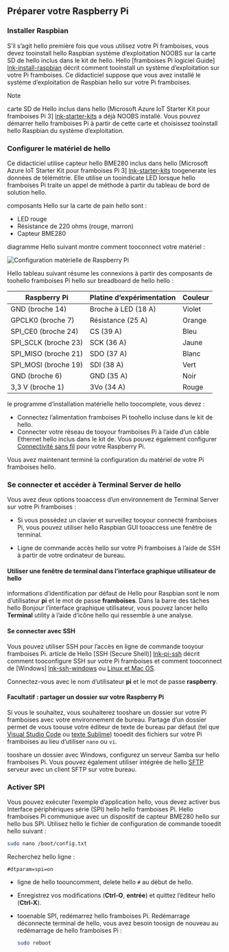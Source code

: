 ## <a name="prepare-your-raspberry-pi"></a>Préparer votre Raspberry Pi

### <a name="install-raspbian"></a>Installer Raspbian

S’il s’agit hello première fois que vous utilisez votre Pi framboises, vous devez tooinstall hello Raspbian système d’exploitation NOOBS sur la carte SD de hello inclus dans le kit de hello. Hello [framboises Pi logiciel Guide] [ lnk-install-raspbian] décrit comment tooinstall un système d’exploitation sur votre Pi framboises. Ce didacticiel suppose que vous avez installé le système d’exploitation de Raspbian hello sur votre Pi framboises.

> [!NOTE]
> carte SD de Hello inclus dans hello [Microsoft Azure IoT Starter Kit pour framboises Pi 3] [ lnk-starter-kits] a déjà NOOBS installé. Vous pouvez démarrer hello framboises Pi à partir de cette carte et choisissez tooinstall hello Raspbian du système d’exploitation.

### <a name="set-up-hello-hardware"></a>Configurer le matériel de hello

Ce didacticiel utilise capteur hello BME280 inclus dans hello [Microsoft Azure IoT Starter Kit pour framboises Pi 3] [ lnk-starter-kits] toogenerate les données de télémétrie. Elle utilise un tooindicate LED lorsque hello framboises Pi traite un appel de méthode à partir du tableau de bord de solution hello.

composants Hello sur la carte de pain hello sont :

- LED rouge
- Résistance de 220 ohms (rouge, marron)
- Capteur BME280

diagramme Hello suivant montre comment tooconnect votre matériel :

![Configuration matérielle de Raspberry Pi][img-connection-diagram]

Hello tableau suivant résume les connexions à partir des composants de toohello framboises Pi hello sur breadboard de hello hello :

| Raspberry Pi            | Platine d’expérimentation             |Couleur         |
| ----------------------- | ---------------------- | ------------- |
| GND (broche 14)            | Broche à LED (18 A)      | Violet          |
| GPCLK0 (broche 7)          | Résistance (25 A)         | Orange          |
| SPI_CE0 (broche 24)        | CS (39 A)               | Bleu          |
| SPI_SCLK (broche 23)       | SCK (36 A)              | Jaune        |
| SPI_MISO (broche 21)       | SDO (37 A)              | Blanc         |
| SPI_MOSI (broche 19)       | SDI (38 A)              | Vert         |
| GND (broche 6)             | GND (35 A)              | Noir         |
| 3,3 V (broche 1)           | 3Vo (34 A)              | Rouge           |

le programme d’installation matérielle hello toocomplete, vous devez :

- Connectez l’alimentation framboises Pi toohello incluse dans le kit de hello.
- Connecter votre réseau de tooyour framboises Pi à l’aide d’un câble Ethernet hello inclus dans le kit de. Vous pouvez également configurer [Connectivité sans fil][lnk-pi-wireless] pour votre Raspberry Pi.

Vous avez maintenant terminé la configuration du matériel de votre Pi framboises hello.

### <a name="sign-in-and-access-hello-terminal"></a>Se connecter et accéder à Terminal Server de hello

Vous avez deux options tooaccess d’un environnement de Terminal Server sur votre Pi framboises :

- Si vous possédez un clavier et surveillez tooyour connecté framboises Pi, vous pouvez utiliser hello Raspbian GUI tooaccess une fenêtre de terminal.

- Ligne de commande accès hello sur votre Pi framboises à l’aide de SSH à partir de votre ordinateur de bureau.

#### <a name="use-a-terminal-window-in-hello-gui"></a>Utiliser une fenêtre de terminal dans l’interface graphique utilisateur de hello

informations d’identification par défaut de Hello pour Raspbian sont le nom d’utilisateur **pi** et le mot de passe **framboises**. Dans la barre des tâches hello Bonjour l’interface graphique utilisateur, vous pouvez lancer hello **Terminal** utility à l’aide d’icône hello qui ressemble à une analyse.

#### <a name="sign-in-with-ssh"></a>Se connecter avec SSH

Vous pouvez utiliser SSH pour l’accès en ligne de commande tooyour framboises Pi. article de Hello [SSH (Secure Shell)] [ lnk-pi-ssh] décrit comment tooconfigure SSH sur votre Pi framboises et comment tooconnect de [Windows] [ lnk-ssh-windows] ou [Linux et Mac OS][lnk-ssh-linux].

Connectez-vous avec le nom d’utilisateur **pi** et le mot de passe **raspberry**.

#### <a name="optional-share-a-folder-on-your-raspberry-pi"></a>Facultatif : partager un dossier sur votre Raspberry Pi

Si vous le souhaitez, vous souhaiterez tooshare un dossier sur votre Pi framboises avec votre environnement de bureau. Partage d’un dossier permet de vous toouse votre éditeur de texte de bureau par défaut (tel que [Visual Studio Code](https://code.visualstudio.com/) ou [texte Sublime](http://www.sublimetext.com/)) tooedit des fichiers sur votre Pi framboises au lieu d’utiliser `nano` ou `vi`.

tooshare un dossier avec Windows, configurez un serveur Samba sur hello framboises Pi. Vous pouvez également utiliser intégrée de hello [SFTP](https://www.raspberrypi.org/documentation/remote-access/) serveur avec un client SFTP sur votre bureau.

### <a name="enable-spi"></a>Activer SPI

Vous pouvez exécuter l’exemple d’application hello, vous devez activer bus Interface périphériques série (SPI) hello hello framboises Pi. Hello framboises Pi communique avec un dispositif de capteur BME280 hello sur hello bus SPI. Utilisez hello le fichier de configuration de commande tooedit hello suivant :

```sh
sudo nano /boot/config.txt
```

Recherchez hello ligne :

`#dtparam=spi=on`

- ligne de hello toouncomment, delete hello `#` au début de hello.
- Enregistrez vos modifications (**Ctrl-O**, **entrée**) et quittez l’éditeur hello (**Ctrl-X**).
- tooenable SPI, redémarrez hello framboises Pi. Redémarrage déconnecte terminal de hello, vous avez besoin toosign de nouveau au redémarrage de hello framboises Pi :

  ```sh
  sudo reboot
  ```


[img-connection-diagram]: media/iot-suite-raspberry-pi-kit-prepare-pi/rpi2_remote_monitoring.png

[lnk-install-raspbian]: https://www.raspberrypi.org/learning/software-guide/quickstart/
[lnk-pi-wireless]: https://www.raspberrypi.org/documentation/configuration/wireless/README.md
[lnk-pi-ssh]: https://www.raspberrypi.org/documentation/remote-access/ssh/README.md
[lnk-ssh-windows]: https://www.raspberrypi.org/documentation/remote-access/ssh/windows.md
[lnk-ssh-linux]: https://www.raspberrypi.org/documentation/remote-access/ssh/unix.md
[lnk-starter-kits]: https://azure.microsoft.com/develop/iot/starter-kits/